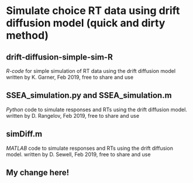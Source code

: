 # Simulate choice RT data using drift diffusion model (quick and dirty method)


## drift-diffusion-simple-sim-R
_R-code_ for simple simulation of RT data using the drift diffusion model
written by K. Garner, Feb 2019, free to share and use

## SSEA_simulation.py and SSEA_simulation.m 
_Python_ code to simulate responses and RTs using the drift diffusion model.
written by D. Rangelov, Feb 2019, free to share and use

## simDiff.m
_MATLAB_ code to simulate responses and RTs using the drift diffusion model.
written by D. Sewell, Feb 2019, free to share and use

## My change here!
